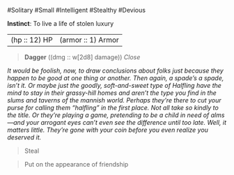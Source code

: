 #Solitary #Small #Intelligent #Stealthy #Devious

**Instinct**: To live a life of stolen luxury

|       |         |
| ----- | ------- |
| (hp :: 12) HP | (armor :: 1) Armor |

> **Dagger** ((dmg :: w[2d8] damage))
> *Close*

*It would be foolish, now, to draw conclusions about folks just because they happen to be good at one thing or another. Then again, a spade’s a spade, isn’t it. Or maybe just the goodly, soft-and-sweet type of Halfling have the mind to stay in their grassy-hill homes and aren’t the type you find in the slums and taverns of the mannish world. Perhaps they’re there to cut your purse for calling them “halfling” in the first place. Not all take so kindly to the title. Or they’re playing a game, pretending to be a child in need of alms—and your arrogant eyes can’t even see the difference until too late. Well, it matters little. They’re gone with your coin before you even realize you deserved it.*

>Steal

>Put on the appearance of friendship